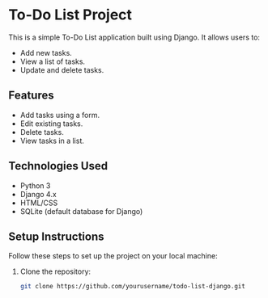 # To-Do List Project

This is a simple To-Do List application built using Django. It allows users to:

- Add new tasks.
- View a list of tasks.
- Update and delete tasks.

## Features

- Add tasks using a form.
- Edit existing tasks.
- Delete tasks.
- View tasks in a list.

## Technologies Used

- Python 3
- Django 4.x
- HTML/CSS
- SQLite (default database for Django)

## Setup Instructions

Follow these steps to set up the project on your local machine:

1. Clone the repository:
   ```bash
   git clone https://github.com/yourusername/todo-list-django.git
